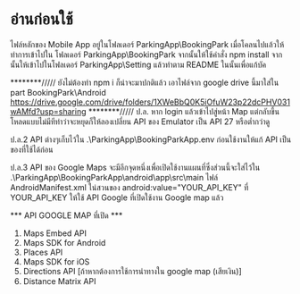 # อ่านก่อนใช้
ไฟล์หลักของ Mobile App อยู่ในโฟลเดอร์ ParkingApp\BookingPark
เมื่อโคลนไปแล้วให้ทำการเข้าไปใน โฟลเดอร์ ParkingApp\BookingPark 
จากนั้นให้ใช้คำสั่ง npm install
จากนั้นให้เข้าไปในโฟลเดอร์ ParkingApp\Setting แล้วทำตาม README ในนั้นเพื่อแก้บัค

********///// ยังไม่ต้องทำ npm i ก็น่าจะมาปกติแล้ว
เอาไฟล์จาก google drive นี้มาใส่ใน part BookingPark\Android
https://drive.google.com/drive/folders/1XWeBbQ0K5iOfuW23p22dcPHV031wAMfd?usp=sharing
********/////
ป.ล. หาก login แล้วเข้าไปสู่หน้า Map แต่กลับขึ้นโหลดแบบไม่มีทีท่าว่าจะหยุดก็ให้ลองเปลี่ยน API ของ Emulator เป็น API 27 หรือต่ำกว่าดู

ป.ล.2 API ต่างๆเก็บไว้ใน  .\ParkingApp\BookingParkApp\.env ก่อนใช้งานให้แก้ API เป็นของที่ใช้ได้ก่อน

ป.ล.3 API ของ Google Maps จะมีอีกจุดหนึ่งเพื่อเปิดใช้งานแผนที่ซึ่งส่วนนี้จะใส่ไว้ใน .\ParkingApp\BookingParkApp\android\app\src\main ไฟล์ AndroidManifest.xml ใน่สวนของ android:value="YOUR_API_KEY"
ที่ YOUR_API_KEY ให้ใช้ API Google ที่เปิดใช้งาน Google map แล้ว
    <!-- Maps -->
    <meta-data
            android:name="com.google.android.geo.API_KEY"
            android:value="YOUR_API_KEY"
            android:usesCleartextTraffic="true"/><!-- end maps -->



*** API GOOGLE MAP  ที่เปิด ***
1. Maps Embed API
2. Maps SDK for Android
3. Places API
4. Maps SDK for iOS
5. Directions API [ถ้าหากต้องการใช้การนำทางใน google map (เสียเงิน)]
6. Distance Matrix API
